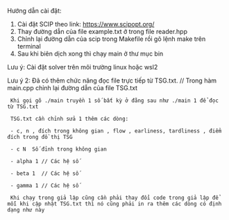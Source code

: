 Hướng dẫn cài đặt:
1. Cài đặt SCIP theo link: https://www.scipopt.org/
2. Thay đường dẫn của file example.txt ở trong file reader.hpp
3. Chỉnh lại đường dẫn của scip trong Makefile rồi gõ lệnh make trên terminal
4. Sau khi biên dịch xong thì chạy main ở thư mục bin 


Lưu ý: Cài đặt solver trên môi trường linux hoặc wsl2 


Lưu ý 2:
     Đã có thêm chức năng đọc file trực tiếp từ TSG.txt. // Trong hàm main.cpp chỉnh lại đường dẫn của file TSG.txt 
     
     Khi gọi gõ ./main truyền 1 số bất kỳ ở đằng sau như ./main 1 để đọc từ TSG.txt
     
     TSG.txt cần chỉnh sửa 1 thêm các dòng: 
     
     - c, n , đích trong không gian , flow , earliness, tardliness , điểm đích trong đồ thị TSG 
     
     - c N  Số đỉnh trong không gian 
     
     - alpha 1 // Các hệ số 
     
     - beta 1  // Các hệ số 
     
     - gamma 1 // Các hệ số
     
     Khi chạy trong giả lập cũng cần phải thay đổi code trong giả lập để mỗi khi cập nhật TSG.txt thì nó cũng phải in ra thêm các dòng có định dạng như này 
     
